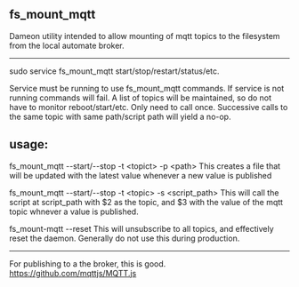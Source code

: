 
fs_mount_mqtt
--------------
Dameon utility intended to allow mounting of mqtt topics to the filesystem from the local automate broker. 

------
sudo service fs_mount_mqtt start/stop/restart/status/etc.  

Service must be running to use fs_mount_mqtt commands. If service is not running commands will fail.
A list of topics will be maintained, so do not have to monitor reboot/start/etc.  Only need to call once. 
Successive calls to the same topic with same path/script path will yield a no-op. 


usage: 
----
fs_mount_mqtt --start/--stop -t &lt;topict&gt; -p &lt;path&gt;
 This creates a file that will be updated with the latest value whenever a new value is published 


fs_mount_mqtt --start/--stop -t &lt;topic&gt; -s &lt;script_path&gt;
This will call the script at script_path with $2 as the topic, and $3 with the value of the mqtt topic whnever a value is published.

fs_mount-mqtt --reset
This will unsubscribe to all topics, and effectively reset the daemon.  Generally do not use this during production. 

-------------------
For publishing to a the broker, this is good. 
https://github.com/mqttjs/MQTT.js
